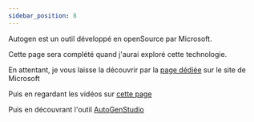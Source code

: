 ```yaml
---
sidebar_position: 8
---
```

Autogen est un outil développé en openSource par Microsoft.

Cette page sera complété quand j'aurai exploré cette technologie.

En attentant, je vous laisse la découvrir par la [page dédiée](https://www.microsoft.com/en-us/research/project/autogen/) sur le site de Microsoft

Puis en regardant les vidéos sur [cette page](https://www.microsoft.com/en-us/research/publication/autogen-enabling-next-gen-llm-applications-via-multi-agent-conversation-framework/)

Puis en découvrant l'outil [AutoGenStudio](https://autogen-studio.com)